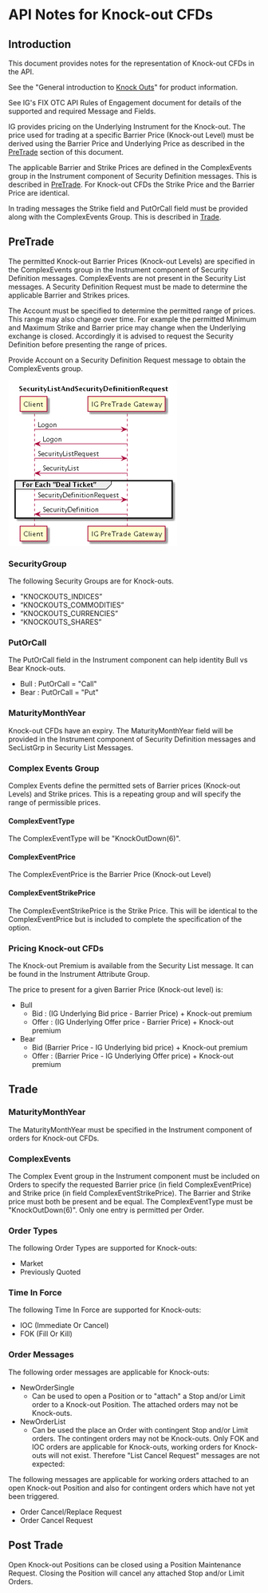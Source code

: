 # API Notes for Knock-out CFDs

## Introduction

This document provides notes for the representation of Knock-out CFDs in the API.

See the "General introduction to [Knock Outs](./knockOuts.md)" for product information.

See IG's FIX OTC API Rules of Engagement document for details of the supported and required Message and Fields.

IG provides pricing on the Underlying Instrument for the Knock-out. The price used for trading at a specific Barrier Price (Knock-out Level) must be derived using the Barrier Price and Underlying Price as described in the [PreTrade](#PreTrade) section of this document.

The applicable Barrier and Strike Prices are defined in the ComplexEvents group in the Instrument component of Security Definition messages. This is described in [PreTrade](#PreTrade). For Knock-out CFDs the Strike Price and the Barrier Price are identical.

In trading messages the Strike field and PutOrCall field must be provided along with the ComplexEvents Group. This is described in [Trade](#Trade).

## PreTrade

The permitted Knock-out Barrier Prices (Knock-out Levels) are specified in the ComplexEvents group in the Instrument component of Security Definition messages. ComplexEvents are not present in the Security List messages. A Security Definition Request must be made to determine the applicable Barrier and Strikes prices.

The Account must be specified to determine the permitted range of prices. This range may also change over time. For example the permitted Minimum and Maximum Strike and Barrier price may change when the Underlying exchange is closed. Accordingly it is advised to request the Security Definition before presenting the range of prices.

Provide Account on a Security Definition Request message to obtain the ComplexEvents group.

![alt text](./SecurityListAndSecurityDefinitionRequests.png "SecurityList and SecurityDefinition Requests")

### SecurityGroup
The following Security Groups are for Knock-outs.

* "KNOCKOUTS_INDICES”
* “KNOCKOUTS_COMMODITIES”
* “KNOCKOUTS_CURRENCIES”
* “KNOCKOUTS_SHARES”

### PutOrCall
The PutOrCall field in the Instrument component can help identity Bull vs Bear Knock-outs.

* Bull : PutOrCall = "Call"
* Bear : PutOrCall = "Put"

### MaturityMonthYear
Knock-out CFDs have an expiry. The MaturityMonthYear field will be provided in the Instrument component of Security Definition messages and SecListGrp in Security List Messages.

### Complex Events Group

Complex Events define the permitted sets of Barrier prices (Knock-out Levels) and Strike prices. This is a repeating group and will specify the range of permissible prices.

#### ComplexEventType

The ComplexEventType will be "KnockOutDown(6)".

#### ComplexEventPrice

The ComplexEventPrice is the Barrier Price (Knock-out Level)

#### 	ComplexEventStrikePrice

The ComplexEventStrikePrice is the Strike Price. This will be identical to the ComplexEventPrice but is included to complete the specification of the option.

### Pricing Knock-out CFDs

The Knock-out Premium is available from the Security List message. It can be found in the Instrument Attribute Group.

The price to present for a given Barrier Price (Knock-out level) is:

* Bull
  * Bid   : (IG Underlying Bid price - Barrier Price) + Knock-out premium
  * Offer : (IG Underlying Offer price - Barrier Price) + Knock-out premium
* Bear
  * Bid (Barrier Price - IG Underlying bid price) + Knock-out premium
  * Offer : (Barrier Price - IG Underlying Offer price) + Knock-out premium

## Trade

### MaturityMonthYear

The MaturityMonthYear must be specified in the Instrument component of orders for Knock-out CFDs.

### ComplexEvents

The Complex Event group in the Instrument component must be included on Orders to specify the requested Barrier price (in field ComplexEventPrice) and Strike price (in field ComplexEventStrikePrice). The Barrier and Strike price must both be present and be equal. The ComplexEventType must be "KnockOutDown(6)". Only one entry is permitted per Order.

### Order Types

The following Order Types are supported for Knock-outs:

* Market
* Previously Quoted

### Time In Force

The following Time In Force are supported for Knock-outs:

* IOC (Immediate Or Cancel)
* FOK (Fill Or Kill)

### Order Messages

The following order messages are applicable for Knock-outs:
* NewOrderSingle
  * Can be used to open a Position or to "attach" a Stop and/or Limit order to a Knock-out Position. The attached orders may not be Knock-outs.
* NewOrderList
  * Can be used the place an Order with contingent Stop and/or Limit orders. The contingent orders may not be Knock-outs. Only FOK and IOC orders are applicable for Knock-outs, working orders for Knock-outs will not exist. Therefore "List Cancel Request" messages are not expected:

The following messages are applicable for working orders attached to an open Knock-out Position and also for contingent orders which have not yet been triggered.

* Order Cancel/Replace Request
* Order Cancel Request

## Post Trade

Open Knock-out Positions can be closed using a Position Maintenance Request. Closing the Position will cancel any attached Stop and/or Limit Orders.
